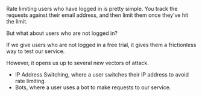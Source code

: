 Rate limiting users who have logged in is pretty simple. You track the requests against their email address, and then limit them once they've hit the limit.

But what about users who are not logged in?

If we give users who are not logged in a free trial, it gives them a frictionless way to test our service.

However, it opens us up to several new vectors of attack.

- IP Address Switching, where a user switches their IP address to avoid rate limiting.
- Bots, where a user uses a bot to make requests to our service.
